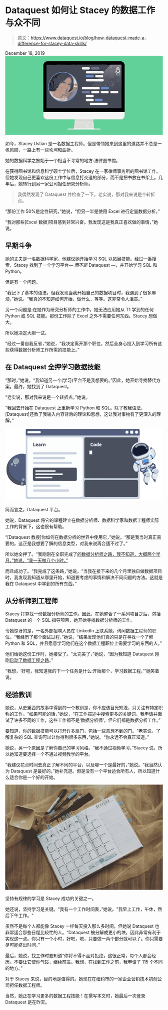 # Dataquest 如何让 Stacey 的数据工作与众不同

> 原文：<https://www.dataquest.io/blog/how-dataquest-made-a-difference-for-stacey-data-skills/>

December 18, 2019![dataquest made the difference stacey](img/8ea2697e84956d2cca17c6d389ceb68a.png)

如今，Stacey Ustian 是一名数据工程师。但是带领她来到这里的道路并不总是一帆风顺，一路上有一些坎坷和曲折。

她的数据科学之旅始于一个相当不寻常的地方:法律图书馆。

在获得图书馆和信息科学硕士学位后，Stacey 在一家律师事务所的图书馆工作。但她发现自己更喜欢这份工作中与信息打交道的部分，而不是把书放在书架上。几年后，她转行到另一家公司担任研究分析师。

> 我偶然发现了 Dataquest 并检查了一下。老实说，那对我来说是个转折点。

“那份工作 50%是定性研究，”她说，“但另一半是使用 Excel 进行定量数据分析。”

“我对那些[Excel 数据]项目感到非常兴奋。我发现这是我真正喜欢做的事情，”她说。

## 早期斗争

她的丈夫是一名数据科学家，他建议她开始学习 SQL 以拓展技能。经过一番搜索，Stacey 找到了一个学习平台⁠— *而不是* Dataquest ⁠—，并开始学习 SQL 和 Python。

但是有一个问题。

“我记下了基本的语法，但我发现当我开始自己的数据项目时，我遇到了很多麻烦，”她说。“我真的不知道如何开始，做什么，等等。这非常令人沮丧。”

另一个问题是:在她作为研究分析师的工作中，她无法应用她从 T1 学到的任何 Python 或 SQL 技能。那份工作除了 Excel 之外不需要任何东西。Stacey 想做大。

所以她决定大胆一试。

“经过一番自我反省，”她说，“我决定离开那个职位，然后全身心投入到学习所有这些获得数据分析师工作所需的技能上。”

## 在 Dataquest 全押学习数据技能

“那时，”她说，“我知道另一个(学习)平台不是我想要的。”因此，她开始寻找替代方案。最终，她找到了 Dataquest。

“老实说，那对我来说是一个转折点，”她说。

“我回去开始在 Dataquest 上重新学习 Python 和 SQL。除了教我语法，[Dataquest]还教了我输入内容背后的理论和思想，这让我对事物有了更深入的理解。”

![dataquest-learn-data-science-online](img/8cbc4821ae1245a9fd02da67c90ed420.png "dataquest-learn-data-science-online")

简而言之，Dataquest 平台。

她说，Dataquest 将它的课程建立在数据分析师、数据科学家和数据工程师实际工作的背景下，这也很有帮助。

“[Dataquest 教授]你如何在数据分析的世界中使用它，”她说。“那是我当时真正需要的。这正是我想要了解的信息类型，对我来说再合适不过了。”

所以她全押了。“我刚刚在全职完成了[的数据分析师之路，我不知道，大概两个半月，”她说。“我一天做八个小时。”](https://www.dataquest.io/path/data-analyst/)

而且成功了。“我完成了这条路，”她说，“当我在接下来的几个月里独自做数据项目时，我发现我知道从哪里开始，知道要考虑的事情和解决不同问题的方法。这就是我在 Dataquest 中学到的所有东西。”

## 从分析师到工程师

Stacey 打算找一份数据分析师的工作。因此，在她整合了一系列项目之后，包括 Dataquest 的一个 SQL 指导项目，她开始寻找数据分析师的工作。

令她惊讶的是，一名外部招聘人员在 LinkedIn 上联系她，询问数据工程师的职位。“我经历了那个面试过程，”她说，“结果发现他们真的只是在寻找一个了解 Python 和 SQL，并且愿意学习他们在这个数据工程职位上需要学习的东西的人。”

他们给她这份工作时，她接受了。“太完美了，”她说，“因为我知道 Dataquest 刚刚[启动了数据工程之路](https://www.dataquest.io/blog/total-beginner-become-data-engineer/)。”

“我想，‘好吧，我知道我的下一个任务是什么:开始那个，学习数据工程，’”她笑着说。

## 经验教训

她说，从史黛西的故事中得到的一个教训是，你不应该目光短浅，只关注有特定职称的工作。“如果可能的话，”她说，“在工作描述中搜索更多的关键词。我申请并面试了许多不同的工作，这些工作都不是‘数据分析师’，但它们都是数据分析工作。”

要知道，你的数据技能可以打开许多扇门，包括一些意想不到的门。“老实说，了解复杂的 SQL 查询可以让你得到很多东西，”她说。“你永远不会真正知道。”

她说，另一个原因是了解你自己的学习风格。“我不通过视频学习，”Stacey 说，所以她知道要选择一个不通过视频教学的平台。

“我建议花点时间去真正了解不同的平台，以及哪一个是最好的，”她说。“我当然认为 Dataquest 是最好的，”她补充道。但是没有一个平台适合所有人，所以知道什么适合你是一个好的开始。

![](img/68e2cd877982c6bb7f6b4d443d3565da.png "keep routine")

坚持有规律的学习是 Stacey 成功的关键之一。

她还说，坚持学习是关键。“我有一个工作时间表，”她说。"我早上工作，午休，然后下午工作。"

虽然不是每个人都能像 Stacey 一样每天投入那么多时间，但她说 Dataquest 也非常适合那些日程比较忙的人。“Dataquest 被分解成更小的块，因此非常有利于实现这一点。你只有一个小时，好吧，嗯，只要做一两个部分就可以了。你只需要尽可能挤出时间。”

最后，她说，找工作时要知道“你将不得不面对拒绝，这很正常，每个人都会经历。不要让它使你气馁，继续前进。我想，在找到工作之前，我申请了 115 个不同的地方。”

对于 Stacey 来说，目的地是值得的。她现在在纽约市的一家企业营销技术初创公司担任数据工程师。

当然，她正在学习更多的数据工程技能！在撰写本文时，她最后一次登录 Dataquest 是在昨天。